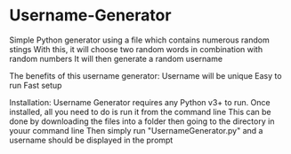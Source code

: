 # Username-Generator
Simple Python generator using a file which contains numerous random stings
With this, it will choose two random words in combination with random numbers
It will then generate a random username

The benefits of this username generator:
Username will be unique
Easy to run
Fast setup

Installation:
Username Generator requires any Python v3+ to run.
Once installed, all you need to do is run it from the command line
This can be done by downloading the files into a folder then going to the directory in youur command line
Then simply run "UsernameGenerator.py" and a username should be displayed in the prompt
